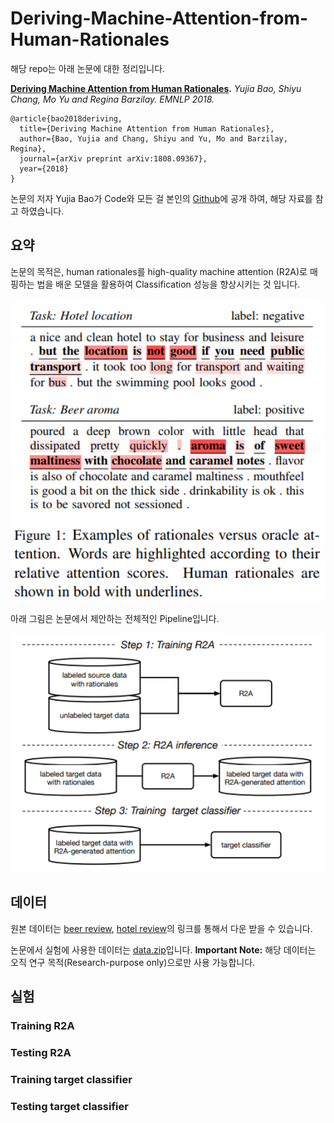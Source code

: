 # Deriving-Machine-Attention-from-Human-Rationales

해당 repo는 아래 논문에 대한 정리입니다.

**[Deriving Machine Attention from Human Rationales](https://arxiv.org/pdf/1808.09367.pdf).** *Yujia Bao, Shiyu Chang, Mo Yu and Regina Barzilay. EMNLP 2018.* 
```
@article{bao2018deriving,
  title={Deriving Machine Attention from Human Rationales},
  author={Bao, Yujia and Chang, Shiyu and Yu, Mo and Barzilay, Regina},
  journal={arXiv preprint arXiv:1808.09367},
  year={2018}
}
```

논문의 저자 Yujia Bao가 Code와 모든 걸 본인의 [Github](https://github.com/YujiaBao/R2A)에 공개 하여, 해당 자료를 참고 하였습니다.


## 요약
논문의 목적은, human rationales를 high-quality machine attention (R2A)로 매핑하는 법을 배운 모델을 활용하여 Classification 성능을 향상시키는 것 입니다.

<p align="center">
<img src="figure/rationales.png" alt="drawing" width="500"/>
</p>

아래 그림은 논문에서 제안하는 전체적인 Pipeline입니다.

<p align="center">
<img src="figure/pipeline.png" alt="drawing" width="500"/>
</p>


## 데이터
원본 데이터는 [beer review](https://snap.stanford.edu/data/web-BeerAdvocate.html), [hotel review](http://www.cs.virginia.edu/~hw5x/dataset.html)의 링크를 통해서 다운 받을 수 있습니다.

논문에서 실험에 사용한 데이터는 [data.zip](https://people.csail.mit.edu/yujia/files/r2a/data.zip)입니다.
**Important Note:** 해당 데이터는 오직 연구 목적(Research-purpose only)으로만 사용 가능합니다.


## 실험
### Training R2A

### Testing R2A

### Training target classifier

### Testing target classifier
